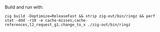Build and run with:

```
zig build -Doptimize=ReleaseFast && strip zig-out/bin/ringz && perf stat -ddd -r10 -e cache-misses,cache-references,l2_request_g1.change_to_x ./zig-out/bin/ringz
```
